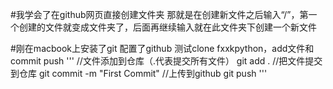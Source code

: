 #我学会了在github网页直接创建文件夹
那就是在创建新文件之后输入“/”，第一个创建的文件就变成文件夹了，后面再继续输入就在此文件夹下创建一个新文件

#刚在macbook上安装了git 配置了github 测试clone fxxkpython，add文件和commit push
'''
//文件添加到仓库（.代表提交所有文件）
git add .
//把文件提交到仓库
git commit -m "First Commit"
//上传到github
git push
'''
